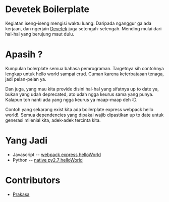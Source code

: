 # Devetek Boilerplate

Kegiatan iseng-iseng mengisi waktu luang. Daripada nganggur ga ada kerjaan, dan ngerjain [Devetek](http://devetek.com) juga setengah-setengah. Mending mulai dari hal-hal yang berujung maut dulu.

# Apasih ?

Kumpulan bolerplate semua bahasa pemrograman. Targetnya sih contohnya lengkap untuk hello world sampai crud. Cuman karena keterbatasan tenaga, jadi pelan-pelan ya.

Dan juga, yang mau kita provide disini hal-hal yang sifatnya up to date ya, bukan yang udah deprecated, ato udah ngga keurus sama yang punya. Kalapun toh nanti ada yang ngga keurus ya maap-maap deh :D.

Contoh yang sekarang exist kita ada boilerplate express webpack hello world!. Semua dependencies yang dipakai wajib dipastikan up to date untuk generasi milenial kita, adek-adek tercinta kita.

# Yang Jadi

- Javascript
  -- [webpack express helloWorld](https://github.com/prakasa1904/devetek-boilerplate/tree/master/javascript/webpack-express-helloWorld)
- Python
  -- [native py2.7 helloWorld](https://github.com/prakasa1904/devetek-boilerplate/tree/master/python/native-py2.7-helloWorld)

# Contributors

- [Prakasa](https://github.com/prakasa1904)
